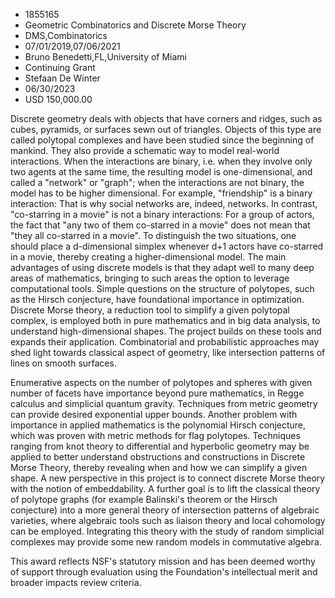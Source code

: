 
* 1855165
* Geometric Combinatorics and Discrete Morse Theory
* DMS,Combinatorics
* 07/01/2019,07/06/2021
* Bruno Benedetti,FL,University of Miami
* Continuing Grant
* Stefaan De Winter
* 06/30/2023
* USD 150,000.00

Discrete geometry deals with objects that have corners and ridges, such as
cubes, pyramids, or surfaces sewn out of triangles. Objects of this type are
called polytopal complexes and have been studied since the beginning of mankind.
They also provide a schematic way to model real-world interactions. When the
interactions are binary, i.e. when they involve only two agents at the same
time, the resulting model is one-dimensional, and called a "network" or "graph";
when the interactions are not binary, the model has to be higher dimensional.
For example, "friendship" is a binary interaction: That is why social networks
are, indeed, networks. In contrast, "co-starring in a movie" is not a binary
interactions: For a group of actors, the fact that "any two of them co-starred
in a movie" does not mean that "they all co-starred in a movie". To distinguish
the two situations, one should place a d-dimensional simplex whenever d+1 actors
have co-starred in a movie, thereby creating a higher-dimensional model. The
main advantages of using discrete models is that they adapt well to many deep
areas of mathematics, bringing to such areas the option to leverage
computational tools. Simple questions on the structure of polytopes, such as the
Hirsch conjecture, have foundational importance in optimization. Discrete Morse
theory, a reduction tool to simplify a given polytopal complex, is employed both
in pure mathematics and in big data analysis, to understand high-dimensional
shapes. The project builds on these tools and expands their application.
Combinatorial and probabilistic approaches may shed light towards classical
aspect of geometry, like intersection patterns of lines on smooth surfaces.

Enumerative aspects on the number of polytopes and spheres with given number of
facets have importance beyond pure mathematics, in Regge calculus and simplicial
quantum gravity. Techniques from metric geometry can provide desired exponential
upper bounds. Another problem with importance in applied mathematics is the
polynomial Hirsch conjecture, which was proven with metric methods for flag
polytopes. Techniques ranging from knot theory to differential and hyperbolic
geometry may be applied to better understand obstructions and constructions in
Discrete Morse Theory, thereby revealing when and how we can simplify a given
shape. A new perspective in this project is to connect discrete Morse theory
with the notion of embeddability. A further goal is to lift the classical theory
of polytope graphs (for example Balinski's theorem or the Hirsch conjecture)
into a more general theory of intersection patterns of algebraic varieties,
where algebraic tools such as liaison theory and local cohomology can be
employed. Integrating this theory with the study of random simplicial complexes
may provide some new random models in commutative algebra.

This award reflects NSF's statutory mission and has been deemed worthy of
support through evaluation using the Foundation's intellectual merit and broader
impacts review criteria.

